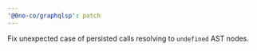 ```yaml
---
'@0no-co/graphqlsp': patch
---
```


Fix unexpected case of persisted calls resolving to `undefined` AST nodes.
